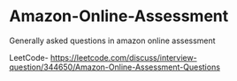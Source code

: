 # Amazon-Online-Assessment
Generally asked questions in amazon online assessment

LeetCode- https://leetcode.com/discuss/interview-question/344650/Amazon-Online-Assessment-Questions

